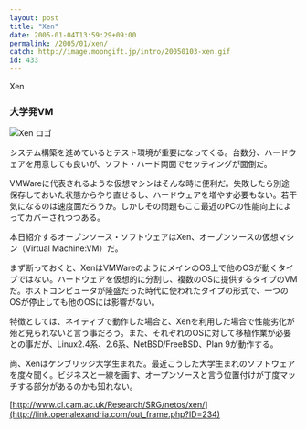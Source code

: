 ```yaml
---
layout: post
title: "Xen"
date: 2005-01-04T13:59:29+09:00
permalink: /2005/01/xen/
catch: http://image.moongift.jp/intro/20050103-xen.gif
id: 433
---
```

Xen  
<!--more-->

### 大学発VM
  

![Xen ロゴ](http://image.moongift.jp/intro/20050103-xen.gif "Xen ロゴ")

  

システム構築を進めているとテスト環境が重要になってくる。台数分、ハードウェアを用意しても良いが、ソフト・ハード両面でセッティングが面倒だ。

  

VMWareに代表されるような仮想マシンはそんな時に便利だ。失敗したら別途保存しておいた状態からやり直せるし、ハードウェアを増やす必要もない。若干気になるのは速度面だろうか。しかしその問題もここ最近のPCの性能向上によってカバーされつつある。

  

本日紹介するオープンソース・ソフトウェアはXen、オープンソースの仮想マシン（Virtual Machine:VM）だ。

  

まず断っておくと、XenはVMWareのようにメインのOS上で他のOSが動くタイプではない。ハードウェアを仮想的に分割し、複数のOSに提供するタイプのVMだ。ホストコンピュータが隆盛だった時代に使われたタイプの形式で、一つのOSが停止しても他のOSには影響がない。

  

特徴としては、ネイティブで動作した場合と、Xenを利用した場合で性能劣化が殆ど見られないと言う事だろう。また、それぞれのOSに対して移植作業が必要との事だが、Linux2.4系、2.6系、NetBSD/FreeBSD、Plan 9が動作する。

  

尚、Xenはケンブリッジ大学生まれだ。最近こうした大学生まれのソフトウェアを度々聞く。ビジネスと一線を画す、オープンソースと言う位置付けが丁度マッチする部分があるのかも知れない。

  

[http://www.cl.cam.ac.uk/Research/SRG/netos/xen/](http://link.openalexandria.com/out_frame.php?ID=234)

